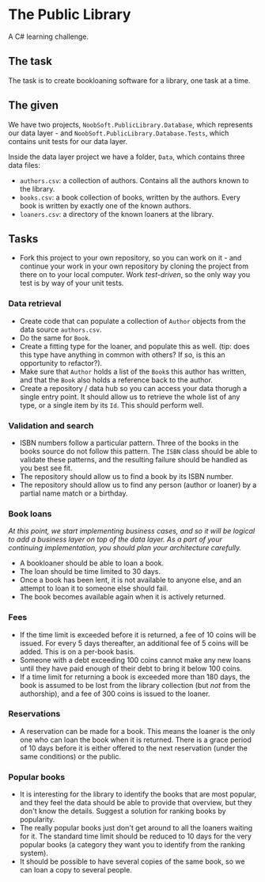 # The Public Library

A C# learning challenge.

## The task

The task is to create bookloaning software for a library, one task at a time.

## The given

We have two projects, `NoobSoft.PublicLibrary.Database`, which represents our data layer - and `NoobSoft.PublicLibrary.Database.Tests`, which contains unit tests for our data layer.

Inside the data layer project we have a folder, `Data`, which contains three data files:

- `authors.csv`: a collection of authors. Contains all the authors known to the library.
- `books.csv`: a book collection of books, written by the authors. Every book is written by exactly one of the known authors.
- `loaners.csv`: a directory of the known loaners at the library.

## Tasks

- Fork this project to your own repository, so you can work on it - and continue your work in your own repository by cloning the project from there on to your local computer. Work _test-driven_, so the only way you test is by way of your unit tests.

### Data retrieval

- Create code that can populate a collection of `Author` objects from the data source `authors.csv`.
- Do the same for `Book`.
- Create a fitting type for the loaner, and populate this as well. (tip: does this type have anything in common with others? If so, is this an opportunity to refactor?).
- Make sure that `Author` holds a list of the `Book`s this author has written, and that the `Book` also holds a reference back to the author.
- Create a repository / data hub so you can access your data thorugh a single entry point. It should allow us to retrieve the whole list of any type, or a single item by its `Id`. This should perform well.

### Validation and search

- ISBN numbers follow a particular pattern. Three of the books in the books source do not follow this pattern. The `ISBN` class should be able to validate these patterns, and the resulting failure should be handled as you best see fit.
- The repository should allow us to find a book by its ISBN number.
- The repository should allow us to find any person (author or loaner) by a partial name match or a birthday.

### Book loans

_At this point, we start implementing business cases, and so it will be logical to add a business layer on top of the data layer. As a part of your continuing implementation, you should plan your architecture carefully._

- A bookloaner should be able to loan a book.
- The loan should be time limited to 30 days.
- Once a book has been lent, it is not available to anyone else, and an attempt to loan it to someone else should fail.
- The book becomes available again when it is actively returned.

### Fees

- If the time limit is exceeded before it is returned, a fee of 10 coins will be issued. For every 5 days thereafter, an additional fee of 5 coins will be added. This is on a per-book basis.
- Someone with a debt exceeding 100 coins cannot make any new loans until they have paid enough of their debt to bring it below 100 coins.
- If a time limit for returning a book is exceeded more than 180 days, the book is assumed to be lost from the library collection (but _not_ from the authorship), and a fee of 300 coins is issued to the loaner.

### Reservations

- A reservation can be made for a book. This means the loaner is the only one who can loan the book when it is returned. There is a grace period of 10 days before it is either offered to the next reservation (under the same conditions) or the public.

### Popular books

- It is interesting for the library to identify the books that are most popular, and they feel the data should be able to provide that overview, but they don't know the details. Suggest a solution for ranking books by popularity.
- The really popular books just don't get around to all the loaners waiting for it. The standard time limit should be reduced to 10 days for the very popular books (a category they want you to identify from the ranking system).
- It should be possible to have several copies of the same book, so we can loan a copy to several people.
